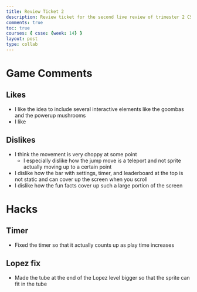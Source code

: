 ```yaml
---
title: Review Ticket 2
description: Review ticket for the second live review of trimester 2 CSSE
comments: true
toc: true
courses: { csse: {week: 14} }
layout: post
type: collab
---
```


# Game Comments

## Likes
- I like the idea to include several interactive elements like the goombas and the powerup mushrooms
- I like

## Dislikes
- I think the movement is very choppy at some point
    - I especially dislike how the jump move is a teleport and not sprite actually moving up to a certain point
- I dislike how the bar with settings, timer, and leaderboard at the top is not static and can cover up the screen when you scroll
- I dislike how the fun facts cover up such a large portion of the screen

# Hacks

## Timer
- Fixed the timer so that it actually counts up as play time increases

## Lopez fix
- Made the tube at the end of the Lopez level bigger so that the sprite can fit in the tube